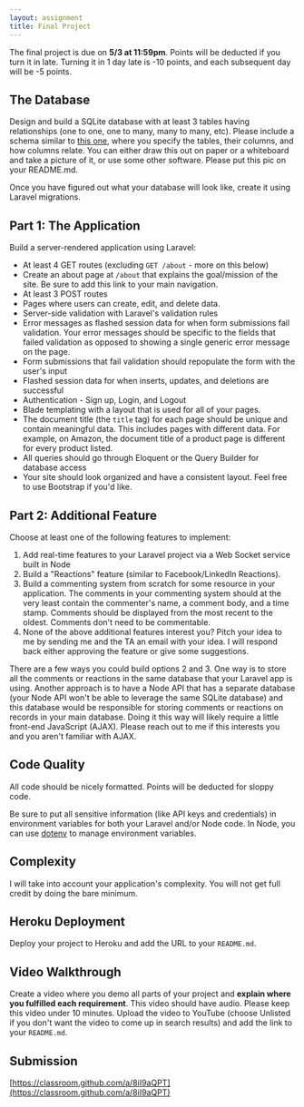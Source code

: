 ```yaml
---
layout: assignment
title: Final Project
---
```


The final project is due on __5/3 at 11:59pm__. Points will be deducted if you turn it in late. Turning it in 1 day late is -10 points, and each subsequent day will be -5 points.

## The Database

Design and build a SQLite database with at least 3 tables having relationships (one to one, one to many, many to many, etc). Please include a schema similar to [this one](http://www.sqlitetutorial.net/sqlite-sample-database/), where you specify the tables, their columns, and how columns relate. You can either draw this out on paper or a whiteboard and take a picture of it, or use some other software. Please put this pic on your README.md.

Once you have figured out what your database will look like, create it using Laravel migrations.

## Part 1: The Application

Build a server-rendered application using Laravel:

* At least 4 GET routes (excluding `GET /about` - more on this below)
* Create an about page at `/about` that explains the goal/mission of the site. Be sure to add this link to your main navigation.
* At least 3 POST routes
* Pages where users can create, edit, and delete data.
* Server-side validation with Laravel's validation rules
* Error messages as flashed session data for when form submissions fail validation. Your error messages should be specific to the fields that failed validation as opposed to showing a single generic error message on the page.
* Form submissions that fail validation should repopulate the form with the user's input
* Flashed session data for when inserts, updates, and deletions are successful
* Authentication - Sign up, Login, and Logout
* Blade templating with a layout that is used for all of your pages.
* The document title (the `title` tag) for each page should be unique and contain meaningful data. This includes pages with different data. For example, on Amazon, the document title of a product page is different for every product listed. 
* All queries should go through Eloquent or the Query Builder for database access
* Your site should look organized and have a consistent layout. Feel free to use Bootstrap if you'd like.

## Part 2: Additional Feature

Choose at least one of the following features to implement:

1. Add real-time features to your Laravel project via a Web Socket service built in Node
2. Build a "Reactions" feature (similar to Facebook/LinkedIn Reactions).
3. Build a commenting system from scratch for some resource in your application. The comments in your commenting system should at the very least contain the commenter's name, a comment body, and a time stamp. Comments should be displayed from the most recent to the oldest. Comments don't need to be commentable.
4. None of the above additional features interest you? Pitch your idea to me by sending me and the TA an email with your idea. I will respond back either approving the feature or give some suggestions.

There are a few ways you could build options 2 and 3. One way is to store all the comments or reactions in the same database that your Laravel app is using. Another approach is to have a Node API that has a separate database (your Node API won't be able to leverage the same SQLite database) and this database would be responsible for storing comments or reactions on records in your main database. Doing it this way will likely require a little front-end JavaScript (AJAX). Please reach out to me if this interests you and you aren't familiar with AJAX.

## Code Quality

All code should be nicely formatted. Points will be deducted for sloppy code.

Be sure to put all sensitive information (like API keys and credentials) in environment variables for both your Laravel and/or Node code. In Node, you can use [dotenv](https://www.npmjs.com/package/dotenv) to manage environment variables.

## Complexity

I will take into account your application's complexity. You will not get full credit by doing the bare minimum.

## Heroku Deployment

Deploy your project to Heroku and add the URL to your `README.md`.

## Video Walkthrough

Create a video where you demo all parts of your project and __explain where you fulfilled each requirement__. This video should have audio. Please keep this video under 10 minutes. Upload the video to YouTube (choose Unlisted if you don't want the video to come up in search results) and add the link to your `README.md`.

## Submission

[https://classroom.github.com/a/8iI9aQPT](https://classroom.github.com/a/8iI9aQPT)
